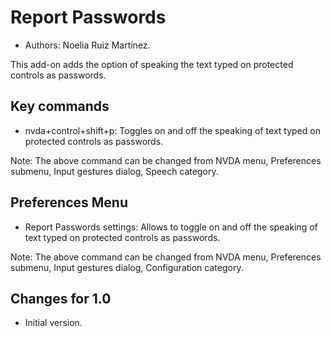 # Report Passwords #
  
* Authors: Noelia Ruiz Martínez.

This add-on adds the option of speaking the text typed on protected controls as passwords.

## Key commands ##
* nvda+control+shift+p: Toggles on and off the speaking of text typed on protected controls as passwords.

Note: The above command can be changed from NVDA menu, Preferences submenu, Input gestures dialog, Speech category.

## Preferences Menu ##
* Report Passwords settings: Allows to toggle on and off the speaking of text typed on protected controls as passwords.

Note: The above command can be changed from NVDA menu, Preferences submenu, Input gestures dialog, Configuration category.

## Changes for 1.0 ##
* Initial version.
